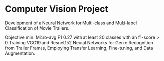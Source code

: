 # Computer Vision Project

Development of a Neural Network for Multi-class and Multi-label Classification of Movie Trailers. 

Objective min: Micro-avg F1 0.27 with at least 20 classes with an f1-score > 0
Training VGG19 and Resnet152 Neural Networks for Genre Recognition from Trailer Frames, 
Employing Transfer Learning, Fine-tuning, and Data Augmentation.
